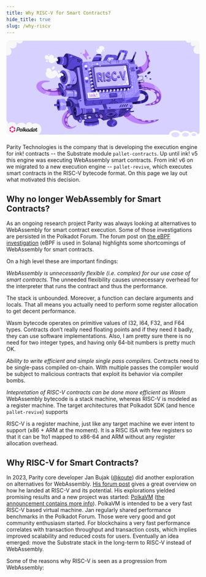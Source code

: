 ```yaml
---
title: Why RISC-V for Smart Contracts?
hide_title: true
slug: /why-riscv
---
```


<img src="/img/title/ink!-6.0.svg" title="RISC-V" className="titlePic"  />

Parity Technologies is the company that is developing the execution engine for ink!
contracts -- the Substrate module `pallet-contracts`.
Up until ink! v5 this engine was executing WebAssembly smart
contracts.
From ink! v6 on we migrated to a new execution engine -- `pallet-revive`,
which executes smart contracts in the RISC-V bytecode format.
On this page we lay out what motivated this decision.


## Why no longer WebAssembly for Smart Contracts?

As an ongoing research project Parity was always looking at alternatives to WebAssembly
for smart contract execution. Some of those investigations are
persisted in the Polkadot Forum. The forum post on [the eBPF investigation](https://forum.polkadot.network/t/ebpf-contracts-hackathon/1084)
(eBPF is used in Solana) highlights some shortcomings of WebAssembly for smart contracts.

On a high level these are important findings:

_WebAssembly is unnecessarily flexible (i.e. complex) for our use case of smart contracts._
The unneeded flexibility causes unnecessary overhead for the interpreter
that runs the contract and thus the performance.


The stack is unbounded. Moreover, a function
can declare arguments and locals. That all means you actually need to perform some
register allocation to get decent performance.

Wasm bytecode operates on primitive values of I32, I64, F32, and F64 types.
Contracts don’t really need floating points and if they need it badly, they can
use software implementations. Also, I am pretty sure there is no need for two
integer types, and having only 64-bit numbers is pretty much OK.

_Ability to write efficient and simple single pass compilers._
Contracts need to be single-pass compiled on-chain. With multiple passes the 
compiler would be subject to malicious contracts that exploit its behavior via
compiler bombs.

_Intepretation of RISC-V contracts can be done more efficient as Wasm_
WebAssembly bytecode is a stack machine, whereas RISC-V is modeled as a
register machine.
The target architectures that Polkadot SDK (and hence `pallet-revive`) supports

RISC-V is a register machine, just like any target
machine we ever intent to support (x86 + ARM at the moment). It is a
RISC ISA with few registers so that it can be 1to1 mapped to x86-64 and ARM without
any register allocation overhead.


## Why RISC-V for Smart Contracts?

In 2023, Parity core developer Jan Bujak ([@koute](https://github.com/koute)) did another
exploration on alternatives for WebAssembly. [His forum post](https://forum.polkadot.network/t/exploring-alternatives-to-wasm-for-smart-contracts/2434)
gives a great overview on how he landed at RISC-V and its potential.
His explorations yielded promising results and a new project
was started: [PolkaVM](https://github.com/paritytech/polkavm)
([the announcement contains more info](https://forum.polkadot.network/t/announcing-polkavm-a-new-risc-v-based-vm-for-smart-contracts-and-possibly-more/3811)).
PolkaVM is intended to be a very fast RISC-V based virtual machine. Jan
regularly shared performance benchmarks in the Polkadot Forum. Those were very
good and got community enthusiasm started.
For blockchains a very fast performance correlates with transaction throughput
and transaction costs, which implies improved scalability and reduced costs for users.
Eventually an idea emerged: move the Substrate stack in the long-term to RISC-V
instead of WebAssembly.

Some of the reasons why RISC-V is seen as a progression from WebAssembly:

